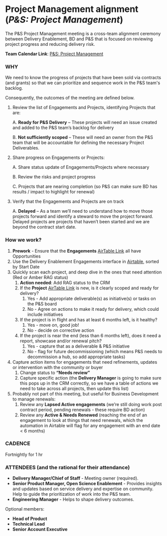# Project Management alignment (_P&S: Project Management_)

The P&S Project Management meeting is a cross-team alignment ceremony between Delivery Enablement, BD and P&S that is focused on reviewing project progress and reducing delivery risk.

**Team Calendar Link**: [P&S: Project Management](https://calendar.google.com/calendar/event?action=TEMPLATE&tmeid=OGtvb2JsODlvN2I3MzhpMmVhdWpkY2NscDlfMjAyNTAyMTBUMTcwMDAwWiBoY2FtcGJlbGxAMmkyYy5vcmc&tmsrc=hcampbell%402i2c.org&scp=ALL)

### WHY

We need to know the progress of projects that have been sold via contracts (and grants) so that we can prioritize and sequence work in the P&S team's backlog.

Consequently, the outcomes of the meeting are defined below.

1. Review the list of Engagements and Projects, identifying Projects that are:

    A. **Ready for P&S Delivery** – These projects will need an issue created and added to the P&S team’s backlog for delivery

    B. **Not sufficiently scoped** – These will need an owner from the P&S team that will be accountable for defining the necessary Project Deliverables.

1. Share progress on Engagements or Projects:

    A. Share status update of Engagements/Projects where necessary

    B. Review the risks and project progress

    C. Projects that are nearing completion (so P&S can make sure BD has results / impact to highlight for renewal)

1. Verify that the Engagements and Projects are on track

    A. **Delayed** – As a team we’ll need to understand how to move those projects forward and identify a steward to move the project forward. Delayed projects are projects that haven’t been started and we are beyond the contract start date.

### How we work?

1. **Prework** - Ensure that the **Engagements** [AirTable Link](https://airtable.com/appbjBTRIbgRiElkr/pagpZcdEaghJQiYH3) all have Opportunities
2. Use the Delivery Enablement Engagements interface in [Airtable](https://airtable.com/appbjBTRIbgRiElkr/pagpZcdEaghJQiYH3), sorted by Start Date
3. Quickly scan each project, and deep dive in the ones that need attention (Red or Amber RAG status)
    1. **Action needed**: Add RAG status to the CRM
    2. If the **Project** [AirTable Link](https://airtable.com/appbjBTRIbgRiElkr/pag0zFFd2NaJHBHN5) is new, is it clearly scoped and ready for delivery?
        1. Yes - Add appropriate deliverable(s) as initiative(s) or tasks on the P&S board
        2. No - Agree on actions to make it ready for delivery, which could include initiatives
    3. If the project is in flight and has at least 6 months left, is it healthy?
        1. Yes - move on, good job!
        2. No - decide on corrective action
    4. If the project is near the end (less than 6 months left), does it need a report, showcase and/or renewal pitch?
        1. Yes - capture that as a deliverable & P&S initiative
        2. No - flag for future decommissioning (which means P&S needs to decommission a hub, so add appropriate tasks)
4. Capture action items for engagements that need refinements, updates or intervention with the community or buyer
    1. Change status to **“Needs review”**
    2. Capture specific action (the **Delivery Manager** is going to make sure this pops up in the CRM correctly, so we have a table of actions we need to take across all projects, then update this list)
5. Probably not part of this meeting, but useful for Business Development to manage renewals:
    1. Review any **Lapsed Active engagements** (we’re still doing work post contract period, pending renewals - these require BD action)
    2. Review any **Active & Needs Renewed** (reaching the end of an engagement to look at things that need renewals, which the automation in Airtable will flag for any engagement with an end date &lt; 6 months)

### CADENCE

Fortnightly for 1 hr

### ATTENDEES (and the rational for their attendance)

-   **Delivery Manager/Chief of Staff** - Meeting owner (required).
-   **Senior Product Manager, Open Science Enablement**  - Provides insights and updates based on service delivery and expertise on community. Help to guide the prioritization of work into the P&S team.
-   **Engineering Manager** - Helps to shape delivery outcomes.

Optional members:

-   **Head of Product** 
-   **Technical Lead** 
-   **Senior Account Executive** 

